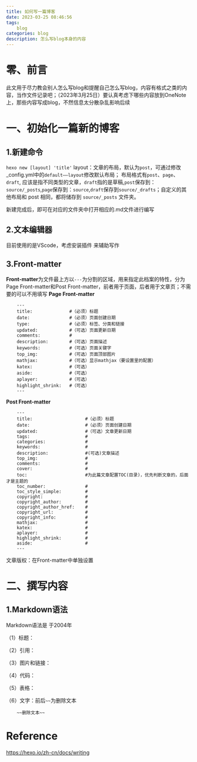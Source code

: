 ```yaml
---
title: 如何写一篇博客
date: 2023-03-25 08:46:56
tags:
    blog
categories: blog
description: 怎么写blog本身的内容
---
```


零、前言
====

此文用于尽力教会别人怎么写blog和提醒自己怎么写blog，内容有格式之类的内容，当作文件记录吧；（2023年3月25日）要认真考虑下哪些内容放到OneNote上，那些内容写成blog，不然信息太分散杂乱影响后续

一、初始化一篇新的博客
====

1.新建命令
---

`hexo new [layout] 'title'`
layout：文章的布局，默认为`post`，可通过修改_config.yml中的`default——layout`修改默认布局；
布局格式有`post`、`page`、`draft`, 应该是指不同类型的文章，`draft`指的是草稿,`post`保存到：`source/_posts`,`page`保存到：`source`,`draft`保存到`source/_drafts`；自定义的其他布局和 post 相同，都将储存到 `source/_posts` 文件夹。

新建完成后，即可在对应的文件夹中打开相应的.md文件进行编写

2.文本编辑器
---

目前使用的是VScode，考虑安装插件 来辅助写作

3.Front-matter
---
**Front-matter**为文件最上方以`---`为分割的区域，用来指定此档案的特性，分为Page Front-matter和Post Front-matter，前者用于页面，后者用于文章页；不需要的可以不用填写
**Page Front-matter**
```
    ---
    title:              #（必须）标题
    date:               #（必须）页面创建日期
    type:               #（必须）标签、分类和链接
    updated:            #（可选）页面更新日期
    comments:           #
    description:        #（可选）页面描述
    keywords:           #（可选）页面关键字
    top_img:            #（可选）页面顶部图片
    mathjax:            #（可选）显示mathjax（要设置里的配置）
    katex:              #（可选）
    aside:              #（可选）
    aplayer:            #（可选）
    highlight_shrink:   #（可选）
    ---
```

**Post Front-matter**
```
    ---
    title:                    #（必须）标题
    date:                     #（必须）页面创建日期
    updated:                  #（可选）文章更新日期
    tags:                     #
    categories:               #
    keywords:                 #
    description:              #(可选)文章描述
    top_img:                  #
    comments:                 #
    cover:                    #
    toc:                      #为此篇文章配置TOC(目录)，优先判断文章的，后面才是主题的
    toc_number:               #
    toc_style_simple:         #
    copyright:                #
    copyright_author:         #
    copyright_author_href:    #
    copyright_url:            #
    copyright_info:           #
    mathjax:                  #
    katex:                    #
    aplayer:                  #
    highlight_shrink:         # 
    aside:                    #
    ---
```
文章版权：在Front-matter中单独设置

二、撰写内容
====

1.Markdown语法
---
Markdown语法是 于2004年

（1）标题：

（2）引用：

（3）图片和链接：

（4）代码：

（5）表格：

（6）文字：前后`~~`为删除文本
```
    ~~删除文本~~
```

Reference
====
https://hexo.io/zh-cn/docs/writing